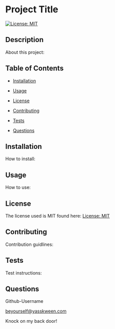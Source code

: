# Project Title

  [![License: MIT](https://img.shields.io/badge/License-MIT-yellow.svg)](https://opensource.org/licenses/MIT)

  ## Description

  About this project:
  ## Table of Contents

  - [Installation](#overview)

  - [Usage](#usage)

  - [License](#license)

  - [Contributing](#contributing)

  - [Tests](#tests)

  - [Questions](#questions)

  ## Installation

  How to install:

  ## Usage

  How to use:

  ## License

  The license used is MIT found here:
[License: MIT](https://opensource.org/licenses/MIT)

  ## Contributing

  Contribution guidlines:

  ## Tests

  Test instructions:

  ## Questions

  Github-Username

  beyourself@yasskween.com

  Knock on my back door!

